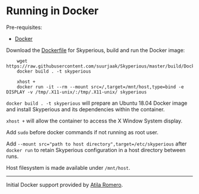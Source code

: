 Running in Docker
=================

Pre-requisites:

- [Docker](https://www.docker.com/)

Download the [Dockerfile](Dockerfile) for Skyperious,
build and run the Docker image:

```
    wget https://raw.githubusercontent.com/suurjaak/Skyperious/master/build/Dockerfile
    docker build . -t skyperious

    xhost +
    docker run -it --rm --mount src=/,target=/mnt/host,type=bind -e DISPLAY -v /tmp/.X11-unix/:/tmp/.X11-unix/ skyperious
```

`docker build . -t skyperious` will prepare an Ubuntu 18.04 Docker image
and install Skyperious and its dependencies within the container.

`xhost +` will allow the container to access the X Window System display.

Add `sudo` before docker commands if not running as root user.

Add `--mount src="path to host directory",target=/etc/skyperious` after `docker run`
to retain Skyperious configuration in a host directory between runs.

Host filesystem is made available under `/mnt/host`.

---

Initial Docker support provided by [Atila Romero](https://github.com/atilaromero).
